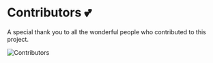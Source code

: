 # Contributors 💕

A special thank you to all the wonderful people who contributed to this project.

![Contributors](https://contrib.rocks/image?repo=miamatriarx/documentation)
